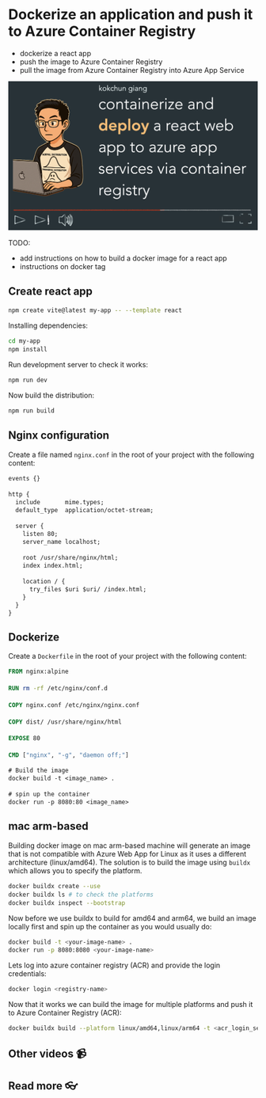 # Dockerize an application and push it to Azure Container Registry

- dockerize a react app
- push the image to Azure Container Registry
- pull the image from Azure Container Registry into Azure App Service

<a href="https://youtu.be/L7xfKPQLgTA" target="_blank">
  <img src="https://github.com/kokchun/assets/blob/main/azure/react_deploy_web_app.png?raw=true" alt="DESCRIPTION" width="600">
</a>


TODO: 
- add instructions on how to build a docker image for a react app
- instructions on docker tag 

## Create react app
```bash
npm create vite@latest my-app -- --template react
```

Installing dependencies:
```bash
cd my-app
npm install
```

Run development server to check it works:
```bash
npm run dev
```

Now build the distribution:
```bash
npm run build
```

## Nginx configuration

Create a file named `nginx.conf` in the root of your project with the following content:

```nginx
events {}

http {
  include       mime.types;
  default_type  application/octet-stream;

  server {
    listen 80;
    server_name localhost;

    root /usr/share/nginx/html;
    index index.html;

    location / {
      try_files $uri $uri/ /index.html;
    }
  }
}
```

## Dockerize 

Create a `Dockerfile` in the root of your project with the following content:

```dockerfile
FROM nginx:alpine

RUN rm -rf /etc/nginx/conf.d

COPY nginx.conf /etc/nginx/nginx.conf

COPY dist/ /usr/share/nginx/html

EXPOSE 80

CMD ["nginx", "-g", "daemon off;"]
```



```
# Build the image 
docker build -t <image_name> .  

# spin up the container
docker run -p 8080:80 <image_name>
```




## mac arm-based 

Building docker image on mac arm-based machine will generate an image that is not compatible with Azure Web App for Linux as it uses a different architecture (linux/amd64). The solution is to build the image using `buildx` which allows you to specify the platform.


```bash
docker buildx create --use
docker buildx ls # to check the platforms
docker buildx inspect --bootstrap
``` 

Now before we use buildx to build for amd64 and arm64, we build an image locally first and spin up the container as you would usually do:

```bash
docker build -t <your-image-name> .
docker run -p 8080:8080 <your-image-name>
```

Lets log into azure container registry (ACR) and provide the login credentials:

```bash
docker login <registry-name>
```


Now that it works we can build the image for multiple platforms and push it to Azure Container Registry (ACR):

```bash
docker buildx build --platform linux/amd64,linux/arm64 -t <acr_login_server>/<name>:<tag> --push .
```




## Other videos 📹

## Read more 👓
